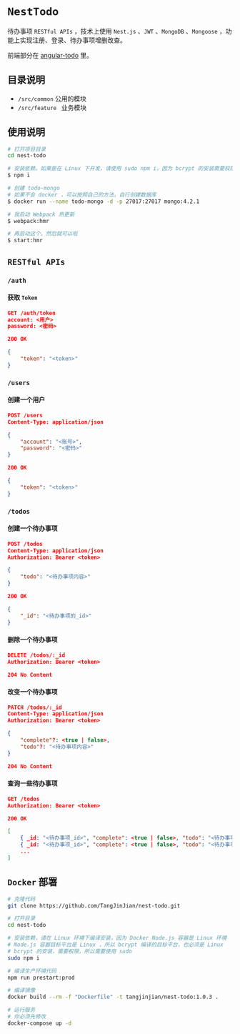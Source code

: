 # `NestTodo`

待办事项 `RESTful APIs` ，技术上使用 `Nest.js` 、`JWT` 、`MongoDB` 、`Mongoose` ，功能上实现注册、登录、待办事项增删改查。

前端部分在 [angular-todo](https://github.com/TangJinJian/angular-todo) 里。

## 目录说明

- `/src/common` 公用的模块
- `/src/feature ` 业务模块

## 使用说明

```bash
# 打开项目目录
cd nest-todo

# 安装依赖。如果是在 Linux 下开发，请使用 sudo npm i，因为 bcrypt 的安装需要权限，所以需要使用 sudo
$ npm i

# 创建 todo-mongo
# 如果不会 docker ，可以按照自己的方法，自行创建数据库
$ docker run --name todo-mongo -d -p 27017:27017 mongo:4.2.1

# 我启动 Webpack 热更新
$ webpack:hmr

# 再启动这个，然后就可以啦
$ start:hmr
```


## `RESTful APIs`

### `/auth`

#### 获取 `Token`

```json
GET /auth/token
account: <用户>
password: <密码>
```

```json
200 OK

{
	"token": "<token>"
}
```

### `/users`

#### 创建一个用户

```json
POST /users
Content-Type: application/json

{
    "account": "<账号>",
    "password": "<密码>"
}
```

```json
200 OK

{
    "token": "<token>"
}
```

### `/todos`

#### 创建一个待办事项


```json
POST /todos
Content-Type: application/json
Authorization: Bearer <token>

{
	"todo": "<待办事项内容>"
}
```

```json
200 OK

{
    "_id": "<待办事项的_id>"
}
```

#### 删除一个待办事项

```json
DELETE /todos/:_id
Authorization: Bearer <token>
```

```json
204 No Content
```

#### 改变一个待办事项

```json
PATCH /todos/:_id
Content-Type: application/json
Authorization: Bearer <token>

{
    "complete"?: <true | false>,
    "todo"?: "<待办事项内容>"
}
```

```json
204 No Content
```

#### 查询一些待办事项

```json
GET /todos
Authorization: Bearer <token>
```

```json
200 OK

[
    { _id: "<待办事项_id>", "complete": <true | false>, "todo": "<待办事项内容>" },
    { _id: "<待办事项_id>", "complete": <true | false>, "todo": "<待办事项内容>" },
    ...
]
```

## `Docker` 部署

```bash
# 克隆代码
git clone https://github.com/TangJinJian/nest-todo.git

# 打开目录
cd nest-todo

# 安装依赖，请在 Linux 环境下编译安装，因为 Docker Node.js 容器是 Linux 环境
# Node.js 容器目标平台是 Linux ，所以 bcrypt 编译的目标平台，也必须是 Linux
# bcrypt 的安装，需要权限，所以需要使用 sudo
sudo npm i

# 编译生产环境代码
npm run prestart:prod

# 编译镜像
docker build --rm -f "Dockerfile" -t tangjinjian/nest-todo:1.0.3 .

# 运行服务
# 你必须先修改 
docker-compose up -d
```

